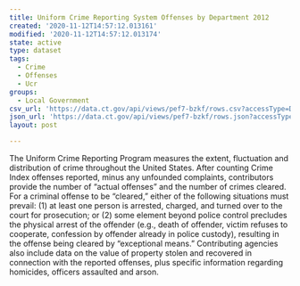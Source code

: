 ```yaml
---
title: Uniform Crime Reporting System Offenses by Department 2012
created: '2020-11-12T14:57:12.013161'
modified: '2020-11-12T14:57:12.013174'
state: active
type: dataset
tags:
  - Crime
  - Offenses
  - Ucr
groups:
  - Local Government
csv_url: 'https://data.ct.gov/api/views/pef7-bzkf/rows.csv?accessType=DOWNLOAD'
json_url: 'https://data.ct.gov/api/views/pef7-bzkf/rows.json?accessType=DOWNLOAD'
layout: post

---
```

The Uniform Crime Reporting Program measures the extent, fluctuation and distribution of crime throughout the United States. After counting Crime Index offenses reported, minus any unfounded complaints, contributors provide the number of “actual offenses” and the number of crimes cleared. For a criminal offense to be “cleared,” either of the following situations must prevail: (1) at least one person is arrested, charged, and turned over to the court for prosecution; or (2) some element beyond police control precludes the physical arrest of the offender (e.g., death of offender, victim refuses to cooperate, confession by offender already in police custody), resulting in the offense being cleared by “exceptional means.” Contributing agencies also include data on the value of property stolen and recovered in connection with the reported offenses, plus specific information regarding homicides, officers assaulted and arson.
